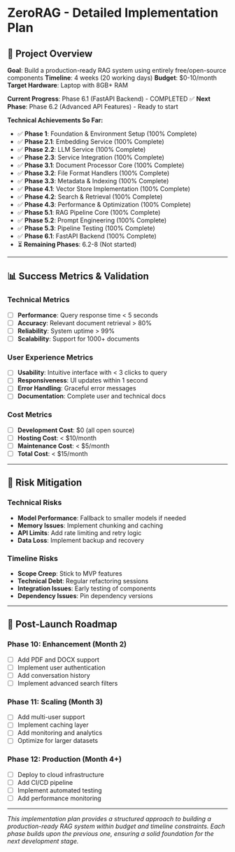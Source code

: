 # ZeroRAG - Detailed Implementation Plan

## 🎯 Project Overview

**Goal**: Build a production-ready RAG system using entirely free/open-source components
**Timeline**: 4 weeks (20 working days)
**Budget**: $0-10/month
**Target Hardware**: Laptop with 8GB+ RAM

**Current Progress**: Phase 6.1 (FastAPI Backend) - COMPLETED ✅
**Next Phase**: Phase 6.2 (Advanced API Features) - Ready to start

**Technical Achievements So Far:**
- ✅ **Phase 1**: Foundation & Environment Setup (100% Complete)
- ✅ **Phase 2.1**: Embedding Service (100% Complete)
- ✅ **Phase 2.2**: LLM Service (100% Complete)
- ✅ **Phase 2.3**: Service Integration (100% Complete)
- ✅ **Phase 3.1**: Document Processor Core (100% Complete)
- ✅ **Phase 3.2**: File Format Handlers (100% Complete)
- ✅ **Phase 3.3**: Metadata & Indexing (100% Complete)
- ✅ **Phase 4.1**: Vector Store Implementation (100% Complete)
- ✅ **Phase 4.2**: Search & Retrieval (100% Complete)
- ✅ **Phase 4.3**: Performance & Optimization (100% Complete)
- ✅ **Phase 5.1**: RAG Pipeline Core (100% Complete)
- ✅ **Phase 5.2**: Prompt Engineering (100% Complete)
- ✅ **Phase 5.3**: Pipeline Testing (100% Complete)
- ✅ **Phase 6.1**: FastAPI Backend (100% Complete)
- ⏳ **Remaining Phases**: 6.2-8 (Not started)

---

## 📊 Success Metrics & Validation

### Technical Metrics
- [ ] **Performance**: Query response time < 5 seconds
- [ ] **Accuracy**: Relevant document retrieval > 80%
- [ ] **Reliability**: System uptime > 99%
- [ ] **Scalability**: Support for 1000+ documents

### User Experience Metrics
- [ ] **Usability**: Intuitive interface with < 3 clicks to query
- [ ] **Responsiveness**: UI updates within 1 second
- [ ] **Error Handling**: Graceful error messages
- [ ] **Documentation**: Complete user and technical docs

### Cost Metrics
- [ ] **Development Cost**: $0 (all open source)
- [ ] **Hosting Cost**: < $10/month
- [ ] **Maintenance Cost**: < $5/month
- [ ] **Total Cost**: < $15/month

---

## 🎯 Risk Mitigation

### Technical Risks
- **Model Performance**: Fallback to smaller models if needed
- **Memory Issues**: Implement chunking and caching
- **API Limits**: Add rate limiting and retry logic
- **Data Loss**: Implement backup and recovery

### Timeline Risks
- **Scope Creep**: Stick to MVP features
- **Technical Debt**: Regular refactoring sessions
- **Integration Issues**: Early testing of components
- **Dependency Issues**: Pin dependency versions

---

## 🚀 Post-Launch Roadmap

### Phase 10: Enhancement (Month 2)
- [ ] Add PDF and DOCX support
- [ ] Implement user authentication
- [ ] Add conversation history
- [ ] Implement advanced search filters

### Phase 11: Scaling (Month 3)
- [ ] Add multi-user support
- [ ] Implement caching layer
- [ ] Add monitoring and analytics
- [ ] Optimize for larger datasets

### Phase 12: Production (Month 4+)
- [ ] Deploy to cloud infrastructure
- [ ] Add CI/CD pipeline
- [ ] Implement automated testing
- [ ] Add performance monitoring

---

*This implementation plan provides a structured approach to building a production-ready RAG system within budget and timeline constraints. Each phase builds upon the previous one, ensuring a solid foundation for the next development stage.*
